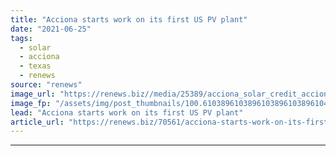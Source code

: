 ```yaml
---
title: "Acciona starts work on its first US PV plant"
date: "2021-06-25"
tags: 
  - solar
  - acciona
  - texas
  - renews
source: "renews"
image_url: "https://renews.biz//media/25389/acciona_solar_credit_acciona.jpeg?mode=crop&width=770&heightratio=0.6103896103896103896103896104&slimmage=true"
image_fp: "/assets/img/post_thumbnails/100.6103896103896103896103896104&slimmage=true"
lead: "Acciona starts work on its first US PV plant"
article_url: "https://renews.biz/70561/acciona-starts-work-on-its-first-us-pv-plant/"
---
```


---
